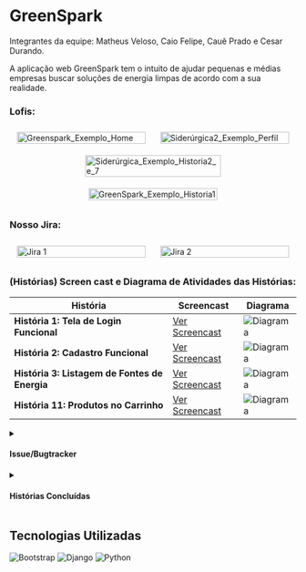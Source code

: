 # GreenSpark

Integrantes da equipe: Matheus Veloso, Caio Felipe, Cauê Prado e Cesar Durando.

A aplicação web GreenSpark tem o intuito de ajudar pequenas e médias empresas buscar soluções de energia limpas de acordo com a sua realidade.


<h3>Lofis:</h3>

<div style="display: flex; flex-wrap: wrap; justify-content: space-around;">
  <div style="flex-basis: 45%; margin: 10px;">
    <img src="https://github.com/user-attachments/assets/641f01e4-d066-4ab1-ae4b-2c990d576f2c" alt="Greenspark_Exemplo_Home" width="100%">
  </div>
  <div style="flex-basis: 45%; margin: 10px;">
    <img src="https://github.com/user-attachments/assets/7521c25c-b998-4ab4-bec5-fd6a0c6341fb" alt="Siderúrgica2_Exemplo_Perfil" width="100%">
  </div>
</div>

<div style="display: flex; flex-wrap: wrap; justify-content: space-around;">
  <div style="flex-basis: 45%; margin: 10px;">
    <img src="https://github.com/user-attachments/assets/1e873bbf-e7d1-4e6f-b750-a4de3507ec9b" alt="Siderúrgica_Exemplo_Historia2_e_7" width="100%">
  </div>
  <div style="flex-basis: 45%; margin: 10px;">
    <img src="https://github.com/user-attachments/assets/f559d0dd-6d31-4d48-acb7-8793c700d635" alt="GreenSpark_Exemplo_Historia1" width="100%">
  </div>
</div>






<h3>Nosso Jira:</h3>

<div style="display: flex; flex-wrap: wrap; justify-content: space-around;">
  <div style="flex-basis: 45%; margin: 10px;">
    <img src="https://github.com/user-attachments/assets/49a6d821-e430-4dea-b91b-1cbf33abdbb9" alt="Jira 1" width="100%">
  </div>
  <div style="flex-basis: 45%; margin: 10px;">
    <img src="https://github.com/user-attachments/assets/04602599-1825-4874-99f3-0db1d9b37f23" alt="Jira 2" width="100%">
  </div>
</div>



### (Histórias) Screen cast e Diagrama de Atividades das Histórias:

| História | Screencast | Diagrama |
|----------|------------|----------|
| **História 1: Tela de Login Funcional** | [Ver Screencast](https://drive.google.com/file/d/1sCEVt-vEi_UMsCt4lU1kxw7uWTg4Evq6/view?usp=drive_link) | ![Diagrama](https://github.com/user-attachments/assets/596ccf51-4467-46e6-bdcb-6d97ebdc82cb) |
| **História 2: Cadastro Funcional** | [Ver Screencast](https://drive.google.com/file/d/1sjEMFm_6Zg09T5hWCSQZZCBc-92UatUn/view?usp=drive_link) | ![Diagrama](https://github.com/user-attachments/assets/e60f4dc9-af70-47d0-8859-41b7b27f20ee) |
| **História 3: Listagem de Fontes de Energia** | [Ver Screencast](https://drive.google.com/file/d/1GB_mFc5NdF07eyWaOwYuWfq-manc5yRO/view?usp=drive_link) | ![Diagrama](https://github.com/user-attachments/assets/563f9fbe-e2e1-45b5-8063-bba5d7601c6a) |
| **História 11: Produtos no Carrinho** | [Ver Screencast](https://drive.google.com/file/d/1qlnCQuc0bz3P7va1026VLQxK13-RLrab/view?usp=drive_link) | ![Diagrama](https://github.com/user-attachments/assets/a885ec0a-5e9e-46e9-b43f-9662dd73d87c) |




<details>
  <summary><h4>Issue/Bugtracker<h4></summary>
  <ul>
    <li>Após clicar o botão da cadastro a tela de Usuário Cadastrado aparece mesmo sem ter colocado as informações e registrado de fato. (resolvido)</li>
    <li>Após o login do usuário, não leva a nenhuma tela (Resolvido)</li>
    <li>Informação de cadastrado com sucesso sem sentido (Resolvido)</li>
  </ul>
</details>

<details>
  <summary><h4>Histórias Concluídas<h4></summary>
  <ul>
    <li>Como Usuário quero uma Tela de Login Funcional</li>
    <li>Como Usuário quero uma Tela de Cadastro Funcional</li>
    <li>Como Usuário quero uma Listagem das Fontes de Energia e o seus Preços</li>
    <li>Como usuário quero colocar e retirar produtos do carrinho</li>
  </ul>
</details>


## Tecnologias Utilizadas

<p>
  <img src="https://img.shields.io/badge/Bootstrap-563D7C?style=for-the-badge&logo=bootstrap&logoColor=white" alt="Bootstrap" />
  <img src="https://img.shields.io/badge/Django-092E20?style=for-the-badge&logo=django&logoColor=white" alt="Django" />
  <img src="https://img.shields.io/badge/Python-3776AB?style=for-the-badge&logo=python&logoColor=white" alt="Python" />
</p>

















